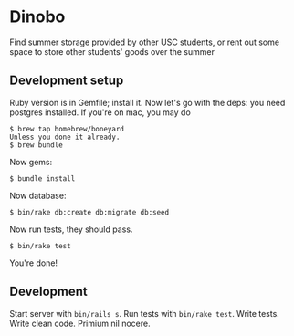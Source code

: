# Dinobo

Find summer storage provided by other USC students, or rent out some space to
store other students' goods over the summer

## Development setup

Ruby version is in Gemfile; install it. Now let's go with the deps:
you need postgres installed. If you're on mac, you may do

```console
$ brew tap homebrew/boneyard
Unless you done it already.
$ brew bundle
```

Now gems:

```console
$ bundle install
```

Now database:

```console
$ bin/rake db:create db:migrate db:seed
```

Now run tests, they should pass.

```
$ bin/rake test
```

You're done!

## Development

Start server with `bin/rails s`. Run tests with `bin/rake test`.
Write tests. Write clean code. Primium nil nocere.
